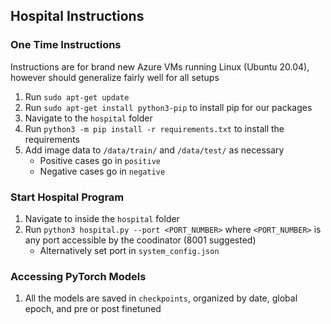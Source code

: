 ## Hospital Instructions

### One Time Instructions 

Instructions are for brand new Azure VMs running Linux (Ubuntu 20.04), however should generalize fairly well for all setups

 1. Run `sudo apt-get update`
 2. Run `sudo apt-get install python3-pip` to install pip for our packages
 3. Navigate to the `hospital` folder
 4. Run `python3 -m pip install -r requirements.txt` to install the requirements
 5. Add image data to `/data/train/` and `/data/test/` as necessary 
	 - Positive cases go in `positive`
	 - Negative cases go in `negative`

### Start Hospital Program
1. Navigate to inside the `hospital` folder
2. Run `python3 hospital.py --port <PORT_NUMBER>` where `<PORT_NUMBER>` is any port accessible by the coodinator (8001 suggested)
	 - Alternatively set port in `system_config.json`

### Accessing PyTorch Models

 1. All the models are saved in `checkpoints`, organized by date, global epoch, and pre or post finetuned
